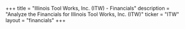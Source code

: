 +++
title = "Illinois Tool Works, Inc. (ITW) - Financials"
description = "Analyze the Financials for Illinois Tool Works, Inc. (ITW)"
ticker = "ITW"
layout = "financials"
+++

